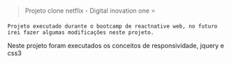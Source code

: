 > Projeto clone netflix - Digital inovation one :star:

```
Projeto executado durante o bootcamp de reactnative web, no futuro irei fazer algumas modificações neste projeto.
```

Neste projeto foram executados os conceitos de responsividade, jquery e css3